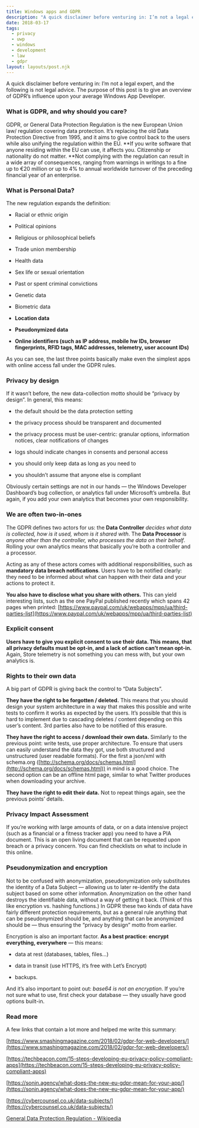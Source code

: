 ```yaml
---
title: Windows apps and GDPR
description: "A quick disclaimer before venturing in: I’m not a legal expert, and the following is not legal advice. The purpose of this post is to give an overview of GDPR’s influence upon your average Windows App Developer."
date: 2018-03-17
tags:
  - privacy
  - uwp
  - windows
  - development
  - law
  - gdpr
layout: layouts/post.njk
---
```

A quick disclaimer before venturing in: I’m not a legal expert, and the following is not legal advice. The purpose of this post is to give an overview of GDPR’s influence upon your average Windows App Developer.

### What is GDPR, and why should you care?

GDPR, or General Data Protection Regulation is the new European Union law/ regulation covering data protection. It’s replacing the old Data Protection Directive from 1995, and it aims to give control back to the users while also unifying the regulation within the EU. **If you write software that anyone residing within the EU can use, it affects you. Citizenship or nationality do not matter. **Not complying with the regulation can result in a wide array of consequences, ranging from warnings in writings to a fine up to €20 million or up to 4% to annual worldwide turnover of the preceding financial year of an enterprise.

### What is Personal Data?

The new regulation expands the definition:

* Racial or ethnic origin

* Political opinions

* Religious or philosophical beliefs

* Trade union membership

* Health data

* Sex life or sexual orientation

* Past or spent criminal convictions

* Genetic data

* Biometric data

* **Location data**

* **Pseudonymized data**

* **Online identifiers (such as IP address, mobile hw IDs, browser fingerprints, RFID tags, MAC addresses, telemetry, user account IDs)**

As you can see, the last three points basically make even the simplest apps with online access fall under the GDPR rules.

### Privacy by design

If it wasn’t before, the new data-collection motto should be “privacy by design”. In general, this means:

* the default should be the data protection setting

* the privacy process should be transparent and documented

* the privacy process must be user-centric: granular options, information notices, clear notifications of changes

* logs should indicate changes in consents and personal access

* you should only keep data as long as you need to

* you shouldn’t assume that anyone else is compliant

Obviously certain settings are not in our hands — the Windows Developer Dashboard’s bug collection, or analytics fall under Microsoft’s umbrella. But again, if you add your own analytics that becomes your own responsibility.

### We are often two-in-ones

The GDPR defines two actors for us: the **Data Controller** *decides what data is collected, how is it used, whom is it shared with*. The **Data Processor** is *anyone other than the controller, who processes the data on their behalf*. Rolling your own analytics means that basically you’re both a controller and a processor.

Acting as any of these actors comes with additional responsibilities, such as **mandatory data breach notifications**. Users have to be notified clearly: they need to be informed about what can happen with their data and your actions to protect it.

**You also have to disclose what you share with others.** This can yield interesting lists, such as the one PayPal published recently which spans 42 pages when printed: [https://www.paypal.com/uk/webapps/mpp/ua/third-parties-list](https://www.paypal.com/uk/webapps/mpp/ua/third-parties-list)

### Explicit consent

**Users have to give you explicit consent to use their data. This means, that all privacy defaults must be opt-in, and a lack of action can’t mean opt-in.** Again, Store telemetry is not something you can mess with, but your own analytics is.

### Rights to their own data

A big part of GDPR is giving back the control to “Data Subjects”.

**They have the right to be forgotten / deleted.** This means that you should design your system architecture in a way that makes this possible and write tests to confirm it works as expected by the users. It’s possible that this is hard to implement due to cascading deletes / content depending on this user’s content. 3rd parties also have to be notified of this erasure.

**They have the right to access / download their own data.** Similarly to the previous point: write tests, use proper architecture. To ensure that users can easily understand the data they got, use both structured and unstructured (user readable formats). For the first a json/xml with schema.org ([http://schema.org/docs/schemas.html](http://schema.org/docs/schemas.html)) in mind is a good choice. The second option can be an offline html page, similar to what Twitter produces when downloading your archive.

**They have the right to edit their data.** Not to repeat things again, see the previous points’ details.

### Privacy Impact Assessment

If you’re working with large amounts of data, or on a data intensive project (such as a financial or a fitness tracker app) you need to have a PIA document. This is an open living document that can be requested upon breach or a privacy concern. You can find checklists on what to include in this online.

### Pseudonymization and encryption

Not to be confused with anonymization, pseudonymization only substitutes the identity of a Data Subject — allowing us to later re-identify the data subject based on some other information. Anonymization on the other hand destroys the identifiable data, without a way of getting it back. (Think of this like encryption vs. hashing functions.) In GDPR these two kinds of data have fairly different protection requirements, but as a general rule anything that can be pseudonymized should be, and anything that can be anonymized should be — thus ensuring the “privacy by design” motto from earlier.

Encryption is also an important factor. **As a best practice: encrypt everything, everywhere** — this means:

* data at rest (databases, tables, files…)

* data in transit (use HTTPS, it’s free with Let’s Encrypt)

* backups.

And it’s also important to point out: *base64 is not an encryption*. If you’re not sure what to use, first check your database — they usually have good options built-in.

### Read more

A few links that contain a lot more and helped me write this summary:

[https://www.smashingmagazine.com/2018/02/gdpr-for-web-developers/](https://www.smashingmagazine.com/2018/02/gdpr-for-web-developers/)

[https://techbeacon.com/15-steps-developing-eu-privacy-policy-compliant-apps](https://techbeacon.com/15-steps-developing-eu-privacy-policy-compliant-apps)

[https://sonin.agency/what-does-the-new-eu-gdpr-mean-for-your-app/](https://sonin.agency/what-does-the-new-eu-gdpr-mean-for-your-app/)

[https://cybercounsel.co.uk/data-subjects/](https://cybercounsel.co.uk/data-subjects/)

[General Data Protection Regulation - Wikipedia](https://en.wikipedia.org/wiki/General_Data_Protection_Regulation)
